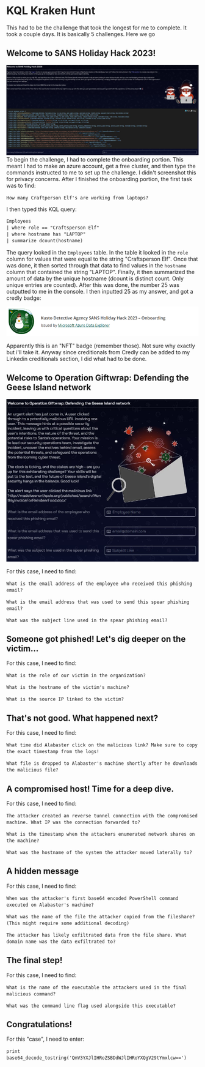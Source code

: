 # KQL Kraken Hunt
This had to be the challenge that took the longest for me to complete. It took a couple days. It is basically 5 challenges. Here we go

## Welcome to SANS Holiday Hack 2023!
![](../images/KQL-Kraken-Hunt-Challenge-1.jpg)
To begin the challenge, I had to complete the onboarding portion. This meant I had to make an azure account, get a free cluster, and then type the commands instructed to me to set up the challenge. I didn't screenshot this for privacy concerns. After I finished the onboarding portion, the first task was to find: 

`How many Craftperson Elf's are working from laptops?`

I then typed this KQL query:
```txt
Employees
| where role == "Craftsperson Elf"
| where hostname has "LAPTOP"
| summarize dcount(hostname)
```
The query looked in the `Employees` table. In the table it looked in the `role` column for values that were equal to the string "Craftsperson Elf". Once that was done, it then sorted through that data to find values in the `hostname` column that contained the string "LAPTOP". Finally, it then summarized the amount of data by the unique hostname (dcount is distinct count. Only unique entries are counted). After this was done, the number 25 was outputted to me in the console. I then inputted 25 as my answer, and got a credly badge:

![](../images/KQL-Kraken-Hunt-part-3.png)

Apparently this is an "NFT" badge (remember those). Not sure why exactly but i'll take it. Anyway since creditionals from Credly can be added to my Linkedin creditionals section, I did what had to be done. 
## Welcome to Operation Giftwrap: Defending the Geese Island network
![](../images/KQL-Kraken-Hunt-Challenge-2.jpg)

For this case, I need to find:

`What is the email address of the employee who received this phishing email?`

`What is the email address that was used to send this spear phishing email?`

`What was the subject line used in the spear phishing email?`

## Someone got phished! Let's dig deeper on the victim...

For this case, I need to find:

`What is the role of our victim in the organization?`

`What is the hostname of the victim's machine?`

`What is the source IP linked to the victim?`

## That's not good. What happened next?

For this case, I need to find:

`What time did Alabaster click on the malicious link? Make sure to copy the exact timestamp from the logs!`

`What file is dropped to Alabaster's machine shortly after he downloads the malicious file?`

## A compromised host! Time for a deep dive.

For this case, I need to find:

`The attacker created an reverse tunnel connection with the compromised machine. What IP was the connection forwarded to?`

`What is the timestamp when the attackers enumerated network shares on the machine?`

`What was the hostname of the system the attacker moved laterally to?`

## A hidden message

For this case, I need to find:

`When was the attacker's first base64 encoded PowerShell command executed on Alabaster's machine?`

`What was the name of the file the attacker copied from the fileshare? (This might require some additional decoding)`

`The attacker has likely exfiltrated data from the file share. What domain name was the data exfiltrated to?`

## The final step!

For this case, I need to find:

`What is the name of the executable the attackers used in the final malicious command?`

`What was the command line flag used alongside this executable?`

## Congratulations!

For this "case", I need to enter:

`print base64_decode_tostring('QmV3YXJlIHRoZSBDdWJlIHRoYXQgV29tYmxlcw==')`









